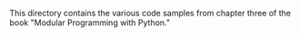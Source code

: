 This directory contains the various code samples from chapter three of the book
"Modular Programming with Python."
